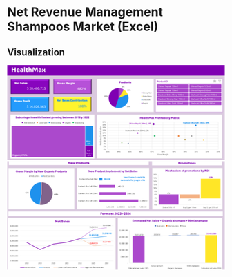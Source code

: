 # Net Revenue Management Shampoos Market (Excel)

## Visualization
![Products](HealthMax_analysis/images/2_Products_strategy.png)
![Forecast](HealthMax_analysis/images/3_Forecast_net_sales.png)
